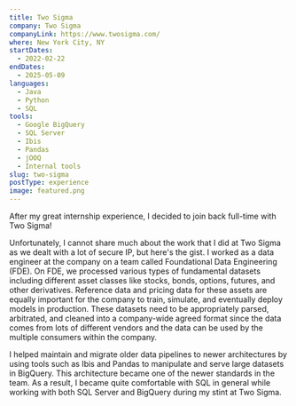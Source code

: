 ```yaml
---
title: Two Sigma
company: Two Sigma
companyLink: https://www.twosigma.com/
where: New York City, NY
startDates:
  - 2022-02-22
endDates:
  - 2025-05-09
languages:
  - Java
  - Python
  - SQL
tools:
  - Google BigQuery
  - SQL Server
  - Ibis
  - Pandas
  - jOOQ
  - Internal tools
slug: two-sigma
postType: experience
image: featured.png
---
```


After my great internship experience, I decided to join back full-time with
Two Sigma!

Unfortunately, I cannot share much about the work that I did at Two
Sigma as we dealt with a lot of secure IP, but here's the gist. I worked
as a data engineer at the company on a team called Foundational Data
Engineering (FDE). On FDE, we processed various types of fundamental datasets
including different asset classes like stocks, bonds, options, futures, and
other derivatives. Reference data and pricing data for these assets are
equally important for the company to train, simulate, and eventually
deploy models in production. These datasets need to be appropriately parsed,
arbitrated, and cleaned into a company-wide agreed format since the data
comes from lots of different vendors and the data can be used by the
multiple consumers within the company.

I helped maintain and migrate older data pipelines to newer architectures by
using tools such as Ibis and Pandas to manipulate and serve large datasets in
BigQuery. This architecture became one of the newer standards in the team. 
As a result, I became quite comfortable with SQL in general while working with
both SQL Server and BigQuery during my stint at Two Sigma.
